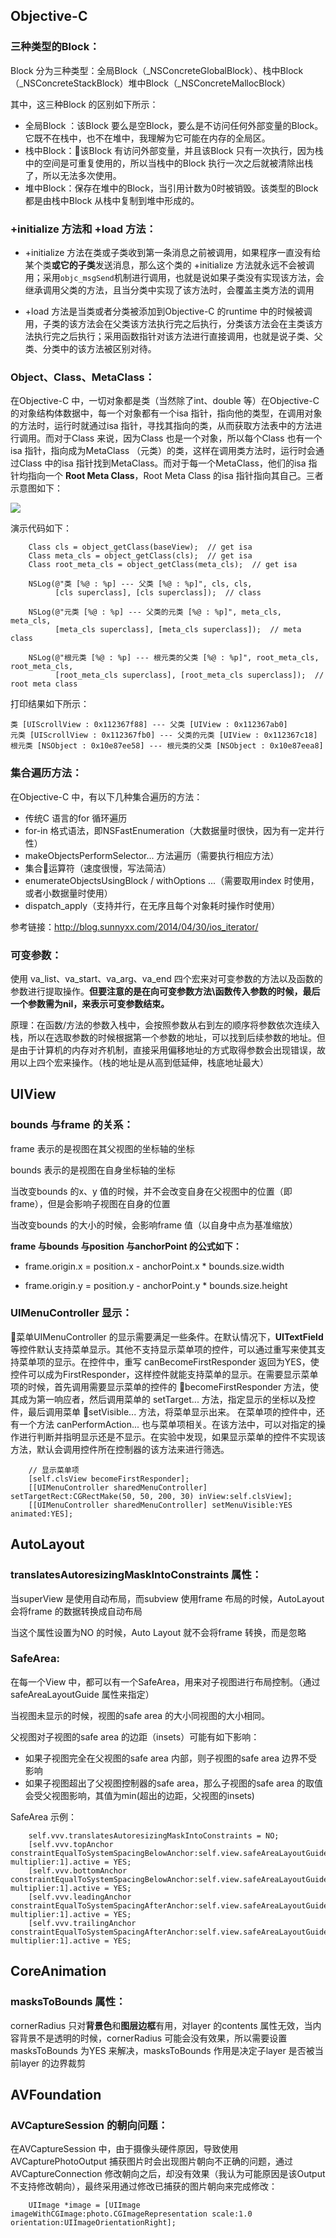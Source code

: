 ## Objective-C

### 三种类型的Block：

Block 分为三种类型：全局Block（_NSConcreteGlobalBlock）、栈中Block（_NSConcreteStackBlock）堆中Block（_NSConcreteMallocBlock）

其中，这三种Block 的区别如下所示：
* 全局Block ：该Block 要么是空Block，要么是不访问任何外部变量的Block。它既不在栈中，也不在堆中，我理解为它可能在内存的全局区。
* 栈中Block：该Block 有访问外部变量，并且该Block 只有一次执行，因为栈中的空间是可重复使用的，所以当栈中的Block 执行一次之后就被清除出栈了，所以无法多次使用。
* 堆中Block：保存在堆中的Block，当引用计数为0时被销毁。该类型的Block 都是由栈中Block 从栈中复制到堆中形成的。

### +initialize 方法和 +load 方法：

* +initialize 方法在类或子类收到第一条消息之前被调用，如果程序一直没有给某个类**或它的子类**发送消息，那么这个类的 +initialize 方法就永远不会被调用；采用`objc_msgSend`机制进行调用，也就是说如果子类没有实现该方法，会继承调用父类的方法，且当分类中实现了该方法时，会覆盖主类方法的调用

* +load 方法是当类或者分类被添加到Objective-C 的runtime 中的时候被调用，子类的该方法会在父类该方法执行完之后执行，分类该方法会在主类该方法执行完之后执行；采用函数指针对该方法进行直接调用，也就是说子类、父类、分类中的该方法被区别对待。

### Object、Class、MetaClass：

在Objective-C 中，一切对象都是类（当然除了int、double 等）在Objective-C 的对象结构体数据中，每一个对象都有一个isa 指针，指向他的类型，在调用对象的方法时，运行时就通过isa 指针，寻找其指向的类，从而获取方法表中的方法进行调用。而对于Class 来说，因为Class 也是一个对象，所以每个Class 也有一个isa 指针，指向成为MetaClass （元类）的类，这样在调用类方法时，运行时会通过Class 中的isa 指针找到MetaClass。而对于每一个MetaClass，他们的isa 指针均指向一个 **Root Meta Class**，Root Meta Class 的isa 指针指向其自己。三者示意图如下：

![](../res/class-diagram.jpg)

演示代码如下：
```objc
    Class cls = object_getClass(baseView);  // get isa
    Class meta_cls = object_getClass(cls);  // get isa
    Class root_meta_cls = object_getClass(meta_cls);  // get isa

    NSLog(@"类 [%@ : %p] --- 父类 [%@ : %p]", cls, cls,
          [cls superclass], [cls superclass]);  // class
    
    NSLog(@"元类 [%@ : %p] --- 父类的元类 [%@ : %p]", meta_cls, meta_cls,
          [meta_cls superclass], [meta_cls superclass]);  // meta class
    
    NSLog(@"根元类 [%@ : %p] --- 根元类的父类 [%@ : %p]", root_meta_cls, root_meta_cls,
          [root_meta_cls superclass], [root_meta_cls superclass]);  // root meta class
```

打印结果如下所示：

    类 [UIScrollView : 0x112367f88] --- 父类 [UIView : 0x112367ab0]
    元类 [UIScrollView : 0x112367fb0] --- 父类的元类 [UIView : 0x112367c18]
    根元类 [NSObject : 0x10e87ee58] --- 根元类的父类 [NSObject : 0x10e87eea8]

### 集合遍历方法：

在Objective-C 中，有以下几种集合遍历的方法：
* 传统C 语言的for 循环遍历
* for-in 格式语法，即NSFastEnumeration（大数据量时很快，因为有一定并行性）
* makeObjectsPerformSelector... 方法遍历（需要执行相应方法）
* 集合运算符（速度很慢，写法简洁）
* enumerateObjectsUsingBlock / withOptions ...（需要取用index 时使用，或者小数据量时使用）
* dispatch_apply（支持并行，在无序且每个对象耗时操作时使用）

参考链接：http://blog.sunnyxx.com/2014/04/30/ios_iterator/

### 可变参数：

使用 va_list、va_start、va_arg、va_end 四个宏来对可变参数的方法以及函数的参数进行提取操作。**但要注意的是在向可变参数方法\函数传入参数的时候，最后一个参数需为nil，来表示可变参数结束。**

原理：在函数/方法的参数入栈中，会按照参数从右到左的顺序将参数依次连续入栈，所以在选取参数的时候根据第一个参数的地址，可以找到后续参数的地址。但是由于计算机的内存对齐机制，直接采用偏移地址的方式取得参数会出现错误，故用以上四个宏来操作。（栈的地址是从高到低延伸，栈底地址最大）

## UIView

### bounds 与frame 的关系：

frame 表示的是视图在其父视图的坐标轴的坐标

bounds 表示的是视图在自身坐标轴的坐标

当改变bounds 的x、y 值的时候，并不会改变自身在父视图中的位置（即frame），但是会影响子视图在自身的位置

当改变bounds 的大小的时候，会影响frame 值（以自身中点为基准缩放）

**frame 与bounds 与position 与anchorPoint 的公式如下：**

* frame.origin.x = position.x - anchorPoint.x * bounds.size.width

* frame.origin.y = position.y - anchorPoint.y * bounds.size.height

### UIMenuController 显示：

菜单UIMenuController 的显示需要满足一些条件。在默认情况下，**UITextField** 等控件默认支持菜单显示。其他不支持显示菜单项的控件，可以通过重写来使其支持菜单项的显示。在控件中，重写 canBecomeFirstResponder 返回为YES，使控件可以成为FirstResponder，这样控件就能支持菜单的显示。在需要显示菜单项的时候，首先调用需要显示菜单的控件的 becomeFirstResponder 方法，使其成为第一响应者，然后调用菜单的 setTarget... 方法，指定显示的坐标以及控件，最后调用菜单 setVisible... 方法，将菜单显示出来。
在菜单项的控件中，还有一个方法 canPerformAction... 也与菜单项相关。在该方法中，可以对指定的操作进行判断并指明显示还是不显示。在实验中发现，如果显示菜单的控件不实现该方法，默认会调用控件所在控制器的该方法来进行筛选。

```objc
    // 显示菜单项
    [self.clsView becomeFirstResponder];
    [[UIMenuController sharedMenuController] setTargetRect:CGRectMake(50, 50, 200, 30) inView:self.clsView];
    [[UIMenuController sharedMenuController] setMenuVisible:YES animated:YES];
```


## AutoLayout

### translatesAutoresizingMaskIntoConstraints 属性：

当superView 是使用自动布局，而subview 使用frame 布局的时候，AutoLayout 会将frame 的数据转换成自动布局

当这个属性设置为NO 的时候，Auto Layout 就不会将frame 转换，而是忽略

### SafeArea:

在每一个View 中，都可以有一个SafeArea，用来对子视图进行布局控制。（通过safeAreaLayoutGuide 属性来指定）

当视图未显示的时候，视图的safe area 的大小同视图的大小相同。

父视图对子视图的safe area 的边距（insets）可能有如下影响：

* 如果子视图完全在父视图的safe area 内部，则子视图的safe area 边界不受影响
* 如果子视图超出了父视图控制器的safe area，那么子视图的safe area 的取值会受父视图影响，其值为min(超出的边距，父视图的insets)

SafeArea 示例：

```objc
    self.vvv.translatesAutoresizingMaskIntoConstraints = NO;
    [self.vvv.topAnchor constraintEqualToSystemSpacingBelowAnchor:self.view.safeAreaLayoutGuide.topAnchor multiplier:1].active = YES;
    [self.vvv.bottomAnchor constraintEqualToSystemSpacingBelowAnchor:self.view.safeAreaLayoutGuide.bottomAnchor multiplier:1].active = YES;
    [self.vvv.leadingAnchor constraintEqualToSystemSpacingAfterAnchor:self.view.safeAreaLayoutGuide.leadingAnchor multiplier:1].active = YES;
    [self.vvv.trailingAnchor constraintEqualToSystemSpacingAfterAnchor:self.view.safeAreaLayoutGuide.trailingAnchor multiplier:1].active = YES;

```

## CoreAnimation

### masksToBounds 属性：

cornerRadius 只对**背景色**和**图层边框**有用，对layer 的contents 属性无效，当内容背景不是透明的时候，cornerRadius 可能会没有效果，所以需要设置masksToBounds 为YES 来解决，masksToBounds 作用是决定子layer 是否被当前layer 的边界裁剪

## AVFoundation

### AVCaptureSession 的朝向问题：

在AVCaptureSession 中，由于摄像头硬件原因，导致使用AVCapturePhotoOutput 捕获图片时会出现图片朝向不正确的问题，通过AVCaptureConnection 修改朝向之后，却没有效果（我认为可能原因是该Output 不支持修改朝向），最终采用通过修改已捕获的图片朝向来完成修改：
```objc
    UIImage *image = [UIImage imageWithCGImage:photo.CGImageRepresentation scale:1.0 orientation:UIImageOrientationRight];

```
